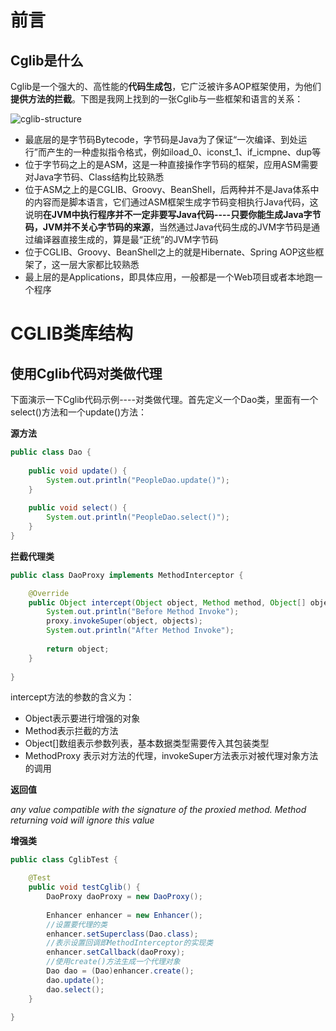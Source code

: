 # 前言

## **Cglib是什么**

Cglib是一个强大的、高性能的**代码生成包**，它广泛被许多AOP框架使用，为他们**提供方法的拦截**。下图是我网上找到的一张Cglib与一些框架和语言的关系：

![cglib-structure](/images/cglib-structure.gif)

- 最底层的是字节码Bytecode，字节码是Java为了保证“一次编译、到处运行”而产生的一种虚拟指令格式，例如iload_0、iconst_1、if_icmpne、dup等
- 位于字节码之上的是ASM，这是一种直接操作字节码的框架，应用ASM需要对Java字节码、Class结构比较熟悉
- 位于ASM之上的是CGLIB、Groovy、BeanShell，后两种并不是Java体系中的内容而是脚本语言，它们通过ASM框架生成字节码变相执行Java代码，这说明**在JVM中执行程序并不一定非要写Java代码----只要你能生成Java字节码，JVM并不关心字节码的来源**，当然通过Java代码生成的JVM字节码是通过编译器直接生成的，算是最“正统”的JVM字节码
- 位于CGLIB、Groovy、BeanShell之上的就是Hibernate、Spring AOP这些框架了，这一层大家都比较熟悉
- 最上层的是Applications，即具体应用，一般都是一个Web项目或者本地跑一个程序



# CGLIB类库结构



## **使用Cglib代码对类做代理**

下面演示一下Cglib代码示例----对类做代理。首先定义一个Dao类，里面有一个select()方法和一个update()方法：

**源方法**

```java
public class Dao {
    
    public void update() {
        System.out.println("PeopleDao.update()");
    }
    
    public void select() {
        System.out.println("PeopleDao.select()");
    }
}
```

**拦截代理类**

```java
public class DaoProxy implements MethodInterceptor {

    @Override
    public Object intercept(Object object, Method method, Object[] objects, MethodProxy proxy) throws Throwable {
        System.out.println("Before Method Invoke");
        proxy.invokeSuper(object, objects);
        System.out.println("After Method Invoke");
        
        return object;
    }
    
}
```

intercept方法的参数的含义为：

- Object表示要进行增强的对象
- Method表示拦截的方法
- Object[]数组表示参数列表，基本数据类型需要传入其包装类型
- MethodProxy 表示对方法的代理，invokeSuper方法表示对被代理对象方法的调用



**返回值**

*any value compatible with the signature of the proxied method. Method returning void will ignore this value*

**增强类**

```java
public class CglibTest {

    @Test
    public void testCglib() {
        DaoProxy daoProxy = new DaoProxy();
        
        Enhancer enhancer = new Enhancer();
        //设置要代理的类
        enhancer.setSuperclass(Dao.class);
        //表示设置回调即MethodInterceptor的实现类
        enhancer.setCallback(daoProxy);
        //使用create()方法生成一个代理对象
        Dao dao = (Dao)enhancer.create();
        dao.update();
        dao.select();
    }
    
}
```

